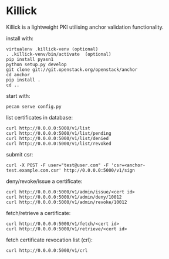 Killick
=======

Killick is a lightweight PKI utilising anchor validation functionality.

install with:

    virtualenv .killick-venv (optional)
    . .killick-venv/bin/activate  (optional)
    pip install pyasn1
    python setup.py develop
    git clone git://git.openstack.org/openstack/anchor
    cd anchor
    pip install .
    cd ..

start with:

    pecan serve config.py


list certificates in database:

    curl http://0.0.0.0:5000/v1/list
    curl http://0.0.0.0:5000/v1/list/pending
    curl http://0.0.0.0:5000/v1/list/denied
    curl http://0.0.0.0:5000/v1/list/revoked


submit csr:

    curl -X POST -F user="test@user.com" -F 'csr=<anchor-test.example.com.csr' http://0.0.0.0:5000/v1/sign

deny/revoke/issue a certificate:

    curl http://0.0.0.0:5000/v1/admin/issue/<cert id>
    curl http://0.0.0.0:5000/v1/admin/deny/10012
    curl http://0.0.0.0:5000/v1/admin/revoke/10012

fetch/retrieve a certificate:

    curl http://0.0.0.0:5000/v1/fetch/<cert id>
    curl http://0.0.0.0:5000/v1/retrieve/<cert id>

fetch certificate revocation list (crl):

    curl http://0.0.0.0:5000/v1/crl
